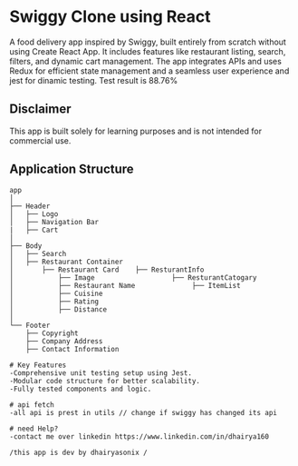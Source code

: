 # Swiggy Clone using React  
A food delivery app inspired by Swiggy, built entirely from scratch without using Create React App. It includes features like restaurant listing, search, filters, and dynamic cart management. The app integrates APIs and uses Redux for efficient state management and a seamless user experience and jest for dinamic testing. Test result is 88.76%

## Disclaimer  
This app is built solely for learning purposes and is not intended for commercial use.  

## Application Structure

```plaintext
app
│
├── Header
│   ├── Logo
│   ├── Navigation Bar
|   ├── Cart
│
├── Body
│   ├── Search
│   ├── Restaurant Container
│       ├── Restaurant Card    ├── ResturantInfo
│           ├── Image                   ├── ResturantCatogary  
│           ├── Restaurant Name              ├── ItemList
│           ├── Cuisine
│           ├── Rating
│           ├── Distance
│
└── Footer
    ├── Copyright 
    ├── Company Address
    ├── Contact Information

# Key Features
-Comprehensive unit testing setup using Jest.
-Modular code structure for better scalability.
-Fully tested components and logic.

# api fetch
-all api is prest in utils // change if swiggy has changed its api

# need Help?
-contact me over linkedin https://www.linkedin.com/in/dhairya160

/this app is dev by dhairyasonix /

